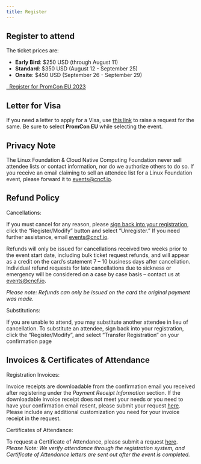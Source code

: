 ```yaml
---
title: Register
---
```


## Register to attend

The ticket prices are:

* **Early Bird**: $250 USD (through August 11)
* **Standard**: $350 USD (August 12 - September 25)
* **Onsite**: $450 USD (September 26 - September 29)

<a class="btn btn-lg btn-default" href="https://cvent.me/Lnv8XD" target="_blank" role="button">
  <i class="fa fa-briefcase"></i>&nbsp;&nbsp;Register for PromCon EU 2023
</a>

## Letter for Visa

If you need a letter to apply for a Visa, use [this link](https://events.linuxfoundation.org/about/visa-request/) to raise a request for the same. Be sure to select <b>PromCon EU</b> while selecting the event.

## Privacy Note

The Linux Foundation & Cloud Native Computing Foundation never sell attendee lists or contact information, nor do we authorize others to do so. If you receive an email claiming to sell an attendee list for a Linux Foundation event, please forward it to events@cncf.io.

## Refund Policy

Cancellations:

If you must cancel for any reason, please [sign back into your registration](https://cvent.me/Lnv8XD), click the “Register/Modify” button and select “Unregister.” If you need further assistance, email events@cncf.io.

Refunds will only be issued for cancellations received two weeks prior to the event start date, including bulk ticket request refunds, and will appear as a credit on the card’s statement 7 – 10 business days after cancellation. Individual refund requests for late cancellations due to sickness or emergency will be considered on a case by case basis – contact us at events@cncf.io.

*Please note: Refunds can only be issued on the card the original payment was made.*

Substitutions:

If you are unable to attend, you may substitute another attendee in lieu of cancellation. To substitute an attendee, sign back into your registration, click the “Register/Modify”, and select “Transfer Registration” on your confirmation page

## Invoices & Certificates of Attendance

Registration Invoices:

Invoice receipts are downloadable from the confirmation email you received after registering under the *Payment Receipt Information* section. If the downloadable invoice receipt does not meet your needs or you need to have your confirmation email resent, please submit your request [here](https://docs.google.com/forms/d/1uxCqF-ieG9QmpU8tl3HqgatHLY9FWhRs7KLpyhZA5KI/edit). Please include any additional customization you need for your invoice receipt in the request.

Certificates of Attendance:

To request a Certificate of Attendance, please submit a request [here](https://docs.google.com/forms/d/1RpI8h6AGK2rCl3aIlyEY0D6fU3tsZ5yr1Ba6c3h6p9Y/edit). *Please Note: We verify attendance through the registration system, and Certificate of Attendance letters are sent out after the event is completed.*
